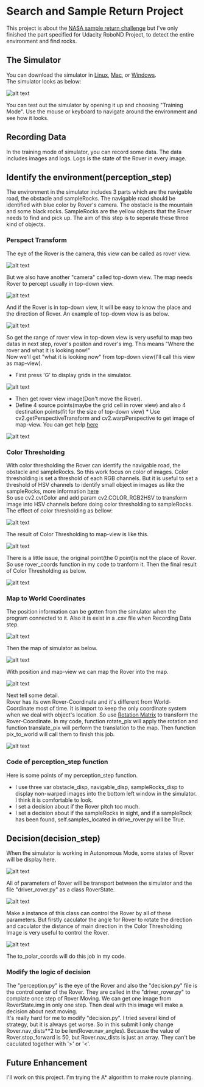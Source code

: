 # Search and Sample Return Project

[//]: # (Image References)

[image_0]: ./misc/rover_image.jpg
[image_1]: ./misc/pic_1.png
[image_2]: ./misc/pic_2.png
[image_3]: ./misc/pic_3.png
[image_4]: ./misc/pic_4.png
[image_5]: ./misc/pic_5.png
[image_6]: ./misc/pic_6.png
[image_7]: ./misc/pic_7.png
[image_8]: ./misc/pic_8.png
[image_9]: ./misc/pic_9.png
[image_10]: ./misc/pic_10.png
[image_11]: ./misc/pic_11.png
[image_12]: ./misc/pic_12.png
[image_13]: ./misc/pic_13.png
[image_14]: ./misc/pic_14.png
[image_15]: ./misc/pic_15.png

This project is about the [NASA sample return challenge](https://www.nasa.gov/directorates/spacetech/centennial_challenges/sample_return_robot/index.html) but I've only finished the part specified for Udacity RoboND Project, to detect the entire environment and find rocks. 

## The Simulator
You can download the simulator in [Linux](https://s3-us-west-1.amazonaws.com/udacity-robotics/Rover+Unity+Sims/Linux_Roversim.zip), [Mac](	https://s3-us-west-1.amazonaws.com/udacity-robotics/Rover+Unity+Sims/Mac_Roversim.zip), or [Windows](https://s3-us-west-1.amazonaws.com/udacity-robotics/Rover+Unity+Sims/Windows_Roversim.zip).    
The simulator looks as below:

![alt text][image_0]

You can test out the simulator by opening it up and choosing "Training Mode".  Use the mouse or keyboard to navigate around the environment and see how it looks.

## Recording Data
In the training mode of simulator, you can record some data. The data includes images and logs. Logs is the state of the Rover in every image. 

## Identify the environment(perception_step)
The environment in the simulator includes 3 parts which are the navigable road, the obstacle and sampleRocks. The navigable road should be identified with blue color by Rover's camera. The obstacle is the mountain and some black rocks. SampleRocks are the yellow objects that the Rover needs to find and pick up. The aim of this step is to seperate these three kind of objects.

### Perspect Transform
The eye of the Rover is the camera, this view can be called as rover view. 

![alt text][image_1]

But we also have another "camera" called top-down view. The map needs Rover to percept usually in top-down view.

![alt text][image_2]

And if the Rover is in top-down view, It will be easy to know the place and the direction of Rover. An example of top-down view is as below.

![alt text][image_3]

So get the range of rover view in top-down view is very useful to map two datas in next step, rover's positon and rover's img. This means "Where the rover and what it is looking now!"  
Now we'll get "what it is looking now" from top-down view(I'll call this view as map-view).
* First press 'G' to display grids in the simulator.

![alt text][image_4]

* Then get rover view image(Don't move the Rover).
* Define 4 source points(maybe the grid cell in rover view) and also 4 destination points(fit for the size of top-down view) * Use cv2.getPerspectiveTransform and cv2.warpPerspective to get image of map-view. You can get help [here](https://docs.opencv.org/trunk/da/d6e/tutorial_py_geometric_transformations.html)

![alt text][image_5]

### Color Thresholding
With color thresholding the Rover can identify the navigable road, the obstacle and sampleRocks. So this work focus on color of images. Color thresholding is set a threshold of each RGB channels. But it is useful to set a threshold of HSV channels to identify small object in images as like the sampleRocks, more information [here](http://opencv-python-tutroals.readthedocs.io/en/latest/py_tutorials/py_imgproc/py_colorspaces/py_colorspaces.html)  
So use cv2.cvtColor and add param cv2.COLOR_RGB2HSV to transform image into HSV channels before doing color thresholding to sampleRocks.  
The effect of color thresholding as bellow:

![alt text][image_6]

The result of Color Thresholding to map-view is like this.

![alt text][image_7]

There is a little issue, the original point(the 0 point)is not the place of Rover. So use rover_coords function in my code to tranform it. Then the final result of Color Thresholding as below.

![alt text][image_8]

### Map to World Coordinates
The position information can be gotten from the simulator when the program connected to it. Also it is exist in a .csv file when Recording Data step.

![alt text][image_9]

Then the map of simulator as below.

![alt text][image_10]

With position and map-view we can map the Rover into the map.

![alt text][image_11]

Next tell some detail.  
Rover has its own Rover-Coordinate and it's different from World-Coordinate most of time. It is import to keep the only coordinate system when we deal with object's location. So use [Rotation Matrix](https://en.wikipedia.org/wiki/Rotation_matrix) to transform the Rover-Coordinate. In my code, function rotate_pix will apply the rotation and function translate_pix will perform the translation to the map. Then function pix_to_world will call them to finish this job.

![alt text][image_12]

### Code of perception_step function
Here is some points of my perception_step function.  
* I use three var obstacle_disp, navigable_disp, sampleRocks_disp to display non-warped images into the bottom left window in the simulator. I think it is comfortable to look.
* I set a decision about if the Rover pitch too much.
* I set a decision about if the sampleRocks in sight, and if a sampleRock has been found, self.samples_located in drive_rover.py will be True.

## Decision(decision_step)
When the simulator is working in Autonomous Mode, some states of Rover will be display here.

![alt text][image_13]

All of parameters of Rover will be transport between the simulator and the file "driver_rover.py" as a class RoverState.

![alt text][image_14]

Make a instance of this class can control the Rover by all of these parameters. But firstly caculator the angle for Rover to rotate the direction and caculator the distance of main direction in the Color Thresholding Image is very useful to control the Rover.

![alt text][image_15]

The to_polar_coords will do this job in my code.
### Modify the logic of decision
The "perception.py" is the eye of the Rover and also the "decision.py" file is the control center of the Rover. They are called in the "driver_rover.py" to complate once step of Rover Moving. We can get one image from RoverState.img in only one step. Then deal with this image will make a decision about next moving.  
It's really hard for me to modify "decision.py". I tried several kind of strategy, but it is always get worse. So in this submit I only change Rover.nav_dists**2 to be len(Rover.nav_angles). Because the value of Rover.stop_forward is 50, but Rover.nav_dists is just an array. They can't be caculated together with '>' or '<'.
## Future Enhancement
I'll work on this project. I'm trying the A* algorithm to make route planning.

